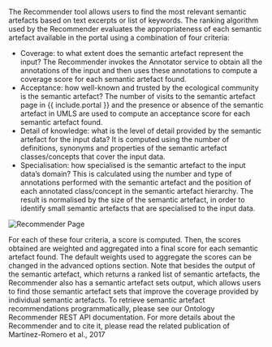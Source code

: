 The Recommender tool allows users to find the most relevant semantic artefacts based on text excerpts or list of keywords. The ranking algorithm used by the Recommender evaluates the appropriateness of each semantic artefact available in the portal using a combination of four criteria:
- Coverage: to what extent does the semantic artefact represent the input? The Recommender invokes the Annotator service to obtain all the annotations of the input and then uses these annotations to compute a coverage score for each semantic artefact found.
- Acceptance: how well-known and trusted by the ecological community is the semantic artefact? The number of visits to the semantic artefact page in {{ include.portal }} and the presence or absence of the semantic artefact in UMLS are used to compute an acceptance score for each semantic artefact found.
- Detail of knowledge: what is the level of detail provided by the semantic artefact for the input data? It is computed using the number of definitions, synonyms and properties of the semantic artefact classes/concepts that cover the input data.
- Specialisation: how specialised is the semantic artefact to the input data’s domain? This is calculated using the number and type of annotations performed with the semantic artefact and the position of each annotated class/concept in the semantic artefact hierarchy. The result is normalised by the size of the semantic artefact, in order to identify small semantic artefacts that are specialised to the input data.

![Recommender Page]({{site.figures_link}}/{{include.portal}}/recommender.png)

For each of these four criteria, a score is computed. Then, the scores obtained are weighted and aggregated into a final score for each semantic artefact found. The default weights used to aggregate the scores can be changed in the advanced options section. Note that besides the output of the semantic artefact, which returns a ranked list of semantic artefacts, the Recommender also has a semantic artefact sets output, which allows users to find those semantic artefact sets that improve the coverage provided by individual semantic artefacts.
To retrieve semantic artefact recommendations programmatically, please see our Ontology Recommender REST API documentation.
For more details about the Recommender and to cite it, please read the related publication of Martínez-Romero et al., 2017
